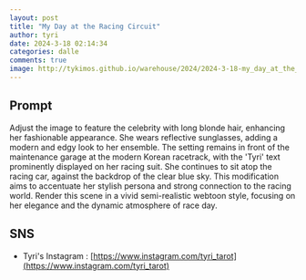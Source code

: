 ```yaml
---
layout: post
title: "My Day at the Racing Circuit"
author: tyri
date: 2024-3-18 02:14:34
categories: dalle
comments: true
image: http://tykimos.github.io/warehouse/2024/2024-3-18-my_day_at_the_racing_circuit_title.jpeg
---
```


## Prompt
Adjust the image to feature the celebrity with long blonde hair, enhancing her fashionable appearance. She wears reflective sunglasses, adding a modern and edgy look to her ensemble. The setting remains in front of the maintenance garage at the modern Korean racetrack, with the 'Tyri' text prominently displayed on her racing suit. She continues to sit atop the racing car, against the backdrop of the clear blue sky. This modification aims to accentuate her stylish persona and strong connection to the racing world. Render this scene in a vivid semi-realistic webtoon style, focusing on her elegance and the dynamic atmosphere of race day.

## SNS

* Tyri's Instagram : [https://www.instagram.com/tyri_tarot](https://www.instagram.com/tyri_tarot)


